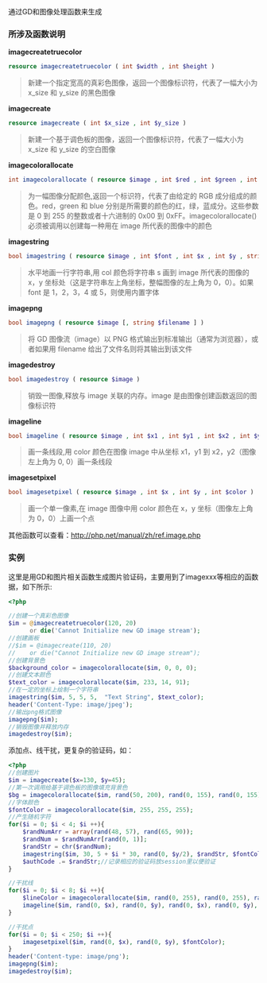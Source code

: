 通过GD和图像处理函数来生成

### 所涉及函数说明

__imagecreatetruecolor__

```php
resource imagecreatetruecolor ( int $width , int $height )
```

> 新建一个指定宽高的真彩色图像，返回一个图像标识符，代表了一幅大小为 x_size 和 y_size 的黑色图像

__imagecreate__

```php
resource imagecreate ( int $x_size , int $y_size )
```

> 新建一个基于调色板的图像，返回一个图像标识符，代表了一幅大小为 x_size 和 y_size 的空白图像

__imagecolorallocate__

```php
int imagecolorallocate ( resource $image , int $red , int $green , int $blue )
```

> 为一幅图像分配颜色,返回一个标识符，代表了由给定的 RGB 成分组成的颜色。red，green 和 blue 分别是所需要的颜色的红，绿，蓝成分。这些参数是 0 到 255 的整数或者十六进制的 0x00 到 0xFF。imagecolorallocate() 必须被调用以创建每一种用在 image 所代表的图像中的颜色

__imagestring__

```php
bool imagestring ( resource $image , int $font , int $x , int $y , string $s , int $col )
```

> 水平地画一行字符串,用 col 颜色将字符串 s 画到 image 所代表的图像的 x，y 坐标处（这是字符串左上角坐标，整幅图像的左上角为 0，0）。如果 font 是 1，2，3，4 或 5，则使用内置字体


__imagepng__

```php
bool imagepng ( resource $image [, string $filename ] )
```

> 将 GD 图像流（image）以 PNG 格式输出到标准输出（通常为浏览器），或者如果用 filename 给出了文件名则将其输出到该文件

__imagedestroy__

```php
bool imagedestroy ( resource $image )
```

> 销毁一图像,释放与 image 关联的内存。image 是由图像创建函数返回的图像标识符

__imageline__

```php
bool imageline ( resource $image , int $x1 , int $y1 , int $x2 , int $y2 , int $color )
```

> 画一条线段,用 color 颜色在图像 image 中从坐标 x1，y1 到 x2，y2（图像左上角为 0, 0）画一条线段

__imagesetpixel__

```php
bool imagesetpixel ( resource $image , int $x , int $y , int $color )
```

> 画一个单一像素,在 image 图像中用 color 颜色在 x，y 坐标（图像左上角为 0，0）上画一个点

其他函数可以查看：http://php.net/manual/zh/ref.image.php

### 实例

这里是用GD和图片相关函数生成图片验证码，主要用到了imagexxx等相应的函数据，如下所示:

```php
<?php

//创建一个真彩色图像
$im = @imagecreatetruecolor(120, 20)
      or die('Cannot Initialize new GD image stream');
//创建画板
//$im = @imagecreate(110, 20)
//    or die("Cannot Initialize new GD image stream");
//创建背景色
$background_color = imagecolorallocate($im, 0, 0, 0);
//创建文本颜色
$text_color = imagecolorallocate($im, 233, 14, 91);
//在一定的坐标上绘制一个字符串
imagestring($im, 5, 5, 5,  "Text String", $text_color);
header('Content-Type: image/jpeg');
//输出png格式图像
imagepng($im);
//销毁图像并释放内存
imagedestroy($im);
```

添加点、线干扰，更复杂的验证码，如：

```php
<?php
//创建图片
$im = imagecreate($x=130, $y=45);
//第一次调用给基于调色板的图像填充背景色
$bg = imagecolorallocate($im, rand(50, 200), rand(0, 155), rand(0, 155));
//字体颜色
$fontColor = imagecolorallocate($im, 255, 255, 255);
//产生随机字符
for($i = 0; $i < 4; $i ++){
    $randNumArr = array(rand(48, 57), rand(65, 90));
    $randNum = $randNumArr[rand(0, 1)];
    $randStr = chr($randNum);
    imagestring($im, 30, 5 + $i * 30, rand(0, $y/2), $randStr, $fontColor);
    $authCode .= $randStr;//记录相应的验证码放session里以便验证
}

//干扰线
for($i = 0; $i < 8; $i ++){
    $lineColor = imagecolorallocate($im, rand(0, 255), rand(0, 255), rand(0, 255));
    imageline($im, rand(0, $x), rand(0, $y), rand(0, $x), rand(0, $y), $lineColor);
}

//干扰点
for($i = 0; $i < 250; $i ++){
    imagesetpixel($im, rand(0, $x), rand(0, $y), $fontColor);
}
header('Content-type: image/png');
imagepng($im);
imagedestroy($im);
```